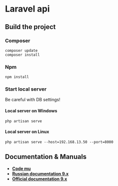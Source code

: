 # Laravel api

## Build the project

### Composer

```
composer update
composer install
```

### Npm

```
npm install
```

### Start local server
Be careful with DB settings!

#### Local server on Windows
```
php artisan serve
```
#### Local server on Linux
```
php artisan serve --host=192.168.13.50 --port=8000
```

## Documentation & Manuals

- **[Code mu](https://code.mu/ru/php/framework/laravel/book/prime/)**
- **[Russian documentation 9.x](https://github.com/russsiq/laravel-docs-ru/)**
- **[Official documentation 9.x](https://laravel.com/docs/9.x/installation)**
